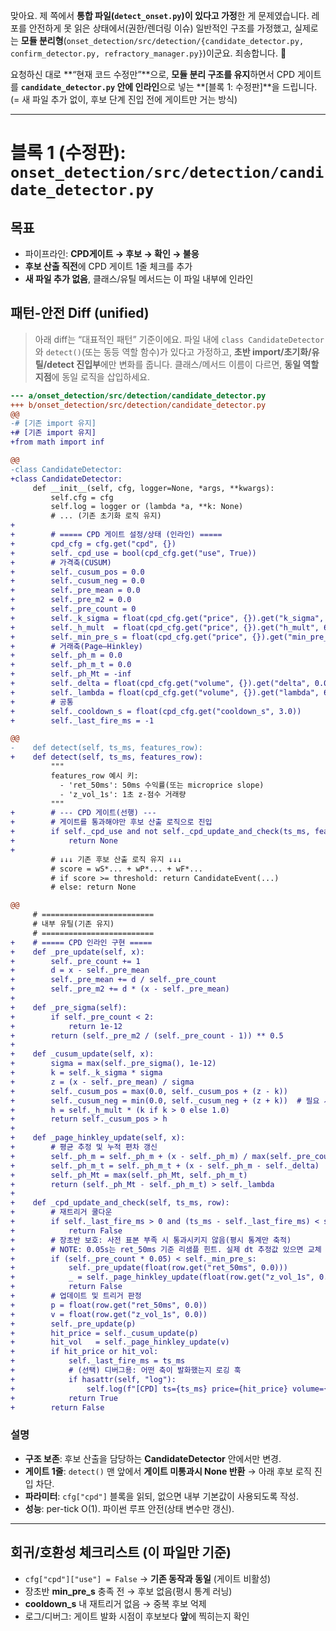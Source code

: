 맞아요. 제 쪽에서 **통합 파일(`detect_onset.py`)이 있다고 가정**한 게 문제였습니다.
레포를 안전하게 못 읽은 상태에서(권한/렌더링 이슈) 일반적인 구조를 가정했고, 실제로는 **모듈 분리형**(`onset_detection/src/detection/{candidate_detector.py, confirm_detector.py, refractory_manager.py}`)이군요. 죄송합니다. 🙏

요청하신 대로 **“현재 코드 수정만”**으로, **모듈 분리 구조를 유지**하면서 CPD 게이트를 **`candidate_detector.py` 안에 인라인**으로 넣는 **[블록 1: 수정판]**을 드립니다.
(= 새 파일 추가 없이, 후보 단계 진입 전에 게이트만 거는 방식)

---

# 블록 1 (수정판): `onset_detection/src/detection/candidate_detector.py`

## 목표

* 파이프라인: **CPD게이트 → 후보 → 확인 → 불응**
* **후보 산출 직전**에 CPD 게이트 1줄 체크를 추가
* **새 파일 추가 없음**, 클래스/유틸 메서드는 이 파일 내부에 인라인

## 패턴-안전 Diff (unified)

> 아래 diff는 “대표적인 패턴” 기준이에요. 파일 내에 `class CandidateDetector` 와 `detect()`(또는 동등 역할 함수)가 있다고 가정하고, **초반 import/초기화/유틸/detect 진입부**에만 변화를 줍니다.
> 클래스/메서드 이름이 다르면, **동일 역할 지점**에 동일 로직을 삽입하세요.

```diff
--- a/onset_detection/src/detection/candidate_detector.py
+++ b/onset_detection/src/detection/candidate_detector.py
@@
-# [기존 import 유지]
+# [기존 import 유지]
+from math import inf

@@
-class CandidateDetector:
+class CandidateDetector:
     def __init__(self, cfg, logger=None, *args, **kwargs):
         self.cfg = cfg
         self.log = logger or (lambda *a, **k: None)
         # ... (기존 초기화 로직 유지)
+
+        # ===== CPD 게이트 설정/상태 (인라인) =====
+        cpd_cfg = cfg.get("cpd", {})
+        self._cpd_use = bool(cpd_cfg.get("use", True))
+        # 가격축(CUSUM)
+        self._cusum_pos = 0.0
+        self._cusum_neg = 0.0
+        self._pre_mean = 0.0
+        self._pre_m2 = 0.0
+        self._pre_count = 0
+        self._k_sigma = float(cpd_cfg.get("price", {}).get("k_sigma", 0.7))
+        self._h_mult  = float(cpd_cfg.get("price", {}).get("h_mult", 6.0))
+        self._min_pre_s = float(cpd_cfg.get("price", {}).get("min_pre_s", 10))
+        # 거래축(Page–Hinkley)
+        self._ph_m = 0.0
+        self._ph_m_t = 0.0
+        self._ph_Mt = -inf
+        self._delta = float(cpd_cfg.get("volume", {}).get("delta", 0.05))
+        self._lambda = float(cpd_cfg.get("volume", {}).get("lambda", 6.0))
+        # 공통
+        self._cooldown_s = float(cpd_cfg.get("cooldown_s", 3.0))
+        self._last_fire_ms = -1

@@
-    def detect(self, ts_ms, features_row):
+    def detect(self, ts_ms, features_row):
         """
         features_row 예시 키:
           - 'ret_50ms': 50ms 수익률(또는 microprice slope)
           - 'z_vol_1s': 1초 z-점수 거래량
         """
+        # --- CPD 게이트(선행) ---
+        # 게이트를 통과해야만 후보 산출 로직으로 진입
+        if self._cpd_use and not self._cpd_update_and_check(ts_ms, features_row):
+            return None
+
         # ↓↓↓ 기존 후보 산출 로직 유지 ↓↓↓
         # score = wS*... + wP*... + wF*...
         # if score >= threshold: return CandidateEvent(...)
         # else: return None

@@
     # =========================
     # 내부 유틸(기존 유지)
     # =========================
+    # ===== CPD 인라인 구현 =====
+    def _pre_update(self, x):
+        self._pre_count += 1
+        d = x - self._pre_mean
+        self._pre_mean += d / self._pre_count
+        self._pre_m2 += d * (x - self._pre_mean)
+
+    def _pre_sigma(self):
+        if self._pre_count < 2:
+            return 1e-12
+        return (self._pre_m2 / (self._pre_count - 1)) ** 0.5
+
+    def _cusum_update(self, x):
+        sigma = max(self._pre_sigma(), 1e-12)
+        k = self._k_sigma * sigma
+        z = (x - self._pre_mean) / sigma
+        self._cusum_pos = max(0.0, self._cusum_pos + (z - k))
+        self._cusum_neg = min(0.0, self._cusum_neg + (z + k))  # 필요 시 하강 탐지용
+        h = self._h_mult * (k if k > 0 else 1.0)
+        return self._cusum_pos > h
+
+    def _page_hinkley_update(self, x):
+        # 평균 추정 및 누적 편차 갱신
+        self._ph_m = self._ph_m + (x - self._ph_m) / max(self._pre_count, 1)
+        self._ph_m_t = self._ph_m_t + (x - self._ph_m - self._delta)
+        self._ph_Mt = max(self._ph_Mt, self._ph_m_t)
+        return (self._ph_Mt - self._ph_m_t) > self._lambda
+
+    def _cpd_update_and_check(self, ts_ms, row):
+        # 재트리거 쿨다운
+        if self._last_fire_ms > 0 and (ts_ms - self._last_fire_ms) < self._cooldown_s * 1000:
+            return False
+        # 장초반 보호: 사전 표본 부족 시 통과시키지 않음(평시 통계만 축적)
+        # NOTE: 0.05s는 ret_50ms 기준 리샘플 힌트. 실제 dt 추정값 있으면 교체 가능.
+        if (self._pre_count * 0.05) < self._min_pre_s:
+            self._pre_update(float(row.get("ret_50ms", 0.0)))
+            _ = self._page_hinkley_update(float(row.get("z_vol_1s", 0.0)))
+            return False
+        # 업데이트 및 트리거 판정
+        p = float(row.get("ret_50ms", 0.0))
+        v = float(row.get("z_vol_1s", 0.0))
+        self._pre_update(p)
+        hit_price = self._cusum_update(p)
+        hit_vol   = self._page_hinkley_update(v)
+        if hit_price or hit_vol:
+            self._last_fire_ms = ts_ms
+            # (선택) 디버그용: 어떤 축이 발화했는지 로깅 훅
+            if hasattr(self, "log"):
+                self.log(f"[CPD] ts={ts_ms} price={hit_price} volume={hit_vol}")
+            return True
+        return False
```

### 설명

* **구조 보존**: 후보 산출을 담당하는 **CandidateDetector** 안에서만 변경.
* **게이트 1줄**: `detect()` 맨 앞에서 **게이트 미통과시 None 반환** → 아래 후보 로직 진입 차단.
* **파라미터**: `cfg["cpd"]` 블록을 읽되, 없으면 내부 기본값이 사용되도록 작성.
* **성능**: per-tick O(1). 파이썬 루프 안전(상태 변수만 갱신).

---

## 회귀/호환성 체크리스트 (이 파일만 기준)

* `cfg["cpd"]["use"] = False` → **기존 동작과 동일** (게이트 비활성)
* 장초반 **min_pre_s** 충족 전 → 후보 없음(평시 통계 러닝)
* **cooldown_s** 내 재트리거 없음 → 중복 후보 억제
* 로그/디버그: 게이트 발화 시점이 후보보다 **앞**에 찍히는지 확인

